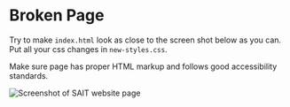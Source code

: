 # Broken Page

Try to make `index.html` look as close to the screen shot below as you can. Put all your css changes in `new-styles.css`.

Make sure page has proper HTML markup and follows good accessibility standards. 


![Screenshot of SAIT website page](images/sait_fixedpage.png)